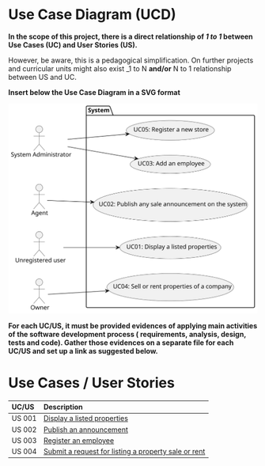 # Use Case Diagram (UCD)

**In the scope of this project, there is a direct relationship of _1 to 1_ between Use Cases (UC) and User Stories (US).**

However, be aware, this is a pedagogical simplification. On further projects and curricular units might also exist _1 to
N **and/or** N to 1 relationship between US and UC.

**Insert below the Use Case Diagram in a SVG format**

![Use Case Diagram](svg/use-case-diagram1.svg)

**For each UC/US, it must be provided evidences of applying main activities of the software development process (
requirements, analysis, design, tests and code). Gather those evidences on a separate file for each UC/US and set up a
link as suggested below.**

# Use Cases / User Stories

| UC/US  | Description                                                                                              |                   
|:-------|:---------------------------------------------------------------------------------------------------------|
| US 001 | [Display a listed properties](../../US01/01.requirements-engineering/Readme.md)                          |
| US 002 | [Publish an announcement](../../US02/01.requirements-engineering/Readme.md)                              |
| US 003 | [Register an employee](../../US03/01.requirements-engineering/Readme.md)                                 |                                                                                         |
| US 004 | [Submit a request for listing a property sale or rent](../../US04/01.requirements-engineering/Readme.md) |
